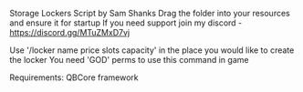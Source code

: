 Storage Lockers Script by Sam Shanks
Drag the folder into your resources and ensure it for startup
If you need support join my discord - https://discord.gg/MTuZMxD7vj

Use '/locker name price slots capacity' in the place you would like to create the locker 
You need 'GOD' perms to use this command in game

Requirements:
QBCore framework